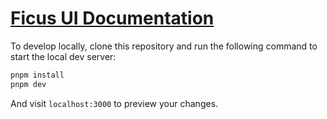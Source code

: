 # [Ficus UI Documentation](https://ficus-ui.com)

To develop locally, clone this repository and run the following command to start
the local dev server:

```bash
pnpm install
pnpm dev
```

And visit `localhost:3000` to preview your changes.
